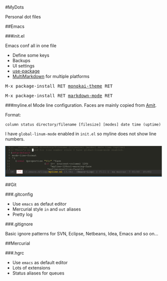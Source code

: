 
#MyDots

Personal dot files

##Emacs

###init.el

Emacs conf all in one file

* Define some keys
* Backups
* UI settings
* [use-package](https://github.com/jwiegley/use-package)
* [MultiMarkdown](http://fletcherpenney.net/multimarkdown/) for multiple platforms

<kbd>M-x package-install RET [monokai-theme](https://github.com/oneKelvinSmith/monokai-emacs) RET</kbd>

<kbd>M-x package-install RET [markdown-mode](https://github.com/jrblevin/markdown-mode) RET</kbd>

###myline.el
Mode line configuration.
Faces are mainly copied from [Amit](http://amitp.blogspot.fi/2011/08/emacs-custom-mode-line.html).

Format:

	column status directory/filename [filesize] [modes] date time (uptime)

I have `global-linum-mode` enabled in `init.el` so myline does not show line numbers.

![Myline screenshot](.emacs.d/lisp/myline-screenshot.png)

##Git

###.gitconfig

* Use `emacs` as defaut editor
* Mercurial style `in` and `out` aliases
* Pretty log

###.gitignore

Basic ignore patterns for SVN, Eclipse, Netbeans, Idea, Emacs and so on...

##Mercurial

###.hgrc

* Use `emacs` as default editor
* Lots of extensions
* Status aliases for queues
